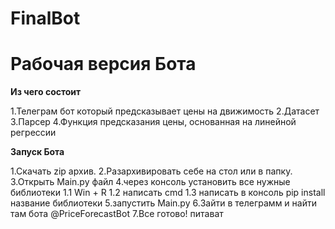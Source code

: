# FinalBot

# Рабочая версия Бота

**Из чего состоит**

1.Телеграм бот который предсказывает цены на движимость
2.Датасет
3.Парсер
4.Функция предсказания цены, основанная на линейной регрессии

**Запуск Бота**

1.Скачать zip архив.
2.Разархивировать себе на стол или в папку.
3.Открыть Main.py файл
4.через консоль установить все нужные библиотеки 1.1 Win + R 1.2 написать cmd 1.3 написать в консоль pip install название библиотеки
5.запустить Main.py
6.Зайти в телеграмм и найти там бота @PriceForecastBot
7.Все готово!
питават
